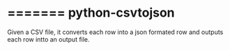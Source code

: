 =======
python-csvtojson
================

Given a CSV file, it converts each row into a json formated row and outputs each row intto an output file.

